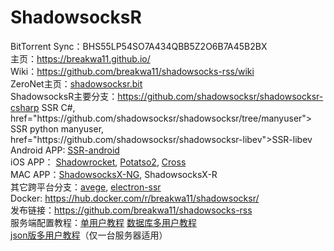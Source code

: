 <h1>ShadowsocksR</h1>
<p>BitTorrent Sync：BHS55LP54SO7A434QBB5Z2O6B7A45B2BX<br>
主页：<a href="https://breakwa11.github.io/">https://breakwa11.github.io/</a><br>  
Wiki：<a href="https://github.com/breakwa11/shadowsocks-rss/wiki">https://github.com/breakwa11/shadowsocks-rss/wiki</a><br>
ZeroNet主页：<a href="http://127.0.0.1:43110/shadowsocksr.bit">shadowsocksr.bit</a><br>
ShadowsocksR主要分支：<a href="https://github.com/shadowsocksr/shadowsocksr-csharp">https://github.com/shadowsocksr/shadowsocksr-csharp</a>
SSR C#, <a> href="https://github.com/shadowsocksr/shadowsocksr/tree/manyuser">
SSR python manyuser</a>, <a> href="https://github.com/shadowsocksr/shadowsocksr-libev">SSR-libev</a><br>
Android APP: <a href="https://github.com/shadowsocksr/shadowsocksr-android/releases">SSR-android</a><br>
iOS APP： <a href="https://itunes.apple.com/us/app/shadowrocket/id932747118">Shadowrocket</a>, <a href="https://download.potatso.com">Potatso2</a>, <a href="https://itunes.apple.com/cn/app/cross-shadowsocks-proxy-client/id1194595243">Cross</a><br>
MAC APP：<a href="https://github.com/qinyuhang/ShadowsocksX-NG/releases">ShadowsocksX-NG</a>, 
<ahref="https://github.com/yichengchen/ShadowsocksX-R/releases">ShadowsocksX-R</a><br>
其它跨平台分支：<a href="https://github.com/avege/avege">avege</a>, <a href="https://github.com/erguotou520/electron-ssr">electron-ssr</a><br>
Docker: <a href="https://hub.docker.com/r/breakwa11/shadowsocksr/">https://hub.docker.com/r/breakwa11/shadowsocksr/</a><br>
发布链接：<a href="https://github.com/breakwa11/shadowsocks-rss">https://github.com/breakwa11/shadowsocks-rss</a><br>
服务端配置教程：<a href="https://github.com/breakwa11/shadowsocks-rss/wiki/Server-Setup">单用户教程</a>
<a href="https://github.com/breakwa11/shadowsocks-rss/wiki/Server-Setup(manyuser-with-mysql)">数据库多用户教程</a><br>
<a href="https://github.com/breakwa11/shadowsocks-rss/wiki/Server-Setup(manyuser-with-mudbjson)">json版多用户教程</a>（仅一台服务器适用）</p>